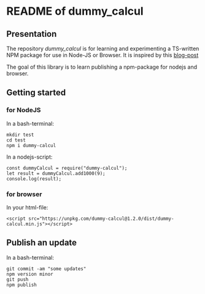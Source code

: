 # README of dummy_calcul


## Presentation

The repository *dummy_calcul* is for learning and experimenting a TS-written NPM package for use in Node-JS or Browser. It is inspired by this [blog-post](https://dev.to/charperbonaroo/creating-a-ts-written-npm-package-for-use-in-node-js-or-browser-5gm3)

The goal of this library is to learn publishing a npm-package for nodejs and browser.

## Getting started

### for NodeJS

In a bash-terminal:

    mkdir test
    cd test
    npm i dummy-calcul


In a nodejs-script:

    const dummyCalcul = require("dummy-calcul");
    let result = dummyCalcul.add1000(9);
    console.log(result);


### for browser

In your html-file:

    <script src="https://unpkg.com/dummy-calcul@1.2.0/dist/dummy-calcul.min.js"></script>


## Publish an update

In a bash-terminal:

    git commit -am "some updates"
    npm version minor
    git push
    npm publish

